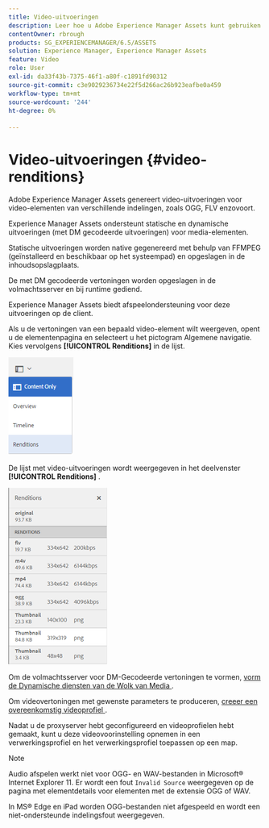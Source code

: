 ```yaml
---
title: Video-uitvoeringen
description: Leer hoe u Adobe Experience Manager Assets kunt gebruiken om video-uitvoeringen te genereren voor video-elementen van verschillende indelingen, zoals OGG, FLV enzovoort.
contentOwner: rbrough
products: SG_EXPERIENCEMANAGER/6.5/ASSETS
solution: Experience Manager, Experience Manager Assets
feature: Video
role: User
exl-id: da33f43b-7375-46f1-a80f-c1891fd90312
source-git-commit: c3e9029236734e22f5d266ac26b923eafbe0a459
workflow-type: tm+mt
source-wordcount: '244'
ht-degree: 0%

---
```


# Video-uitvoeringen {#video-renditions}

Adobe Experience Manager Assets genereert video-uitvoeringen voor video-elementen van verschillende indelingen, zoals OGG, FLV enzovoort.

Experience Manager Assets ondersteunt statische en dynamische uitvoeringen (met DM gecodeerde uitvoeringen) voor media-elementen.

Statische uitvoeringen worden native gegenereerd met behulp van FFMPEG (geïnstalleerd en beschikbaar op het systeempad) en opgeslagen in de inhoudsopslagplaats.

De met DM gecodeerde vertoningen worden opgeslagen in de volmachtsserver en bij runtime gediend.

Experience Manager Assets biedt afspeelondersteuning voor deze uitvoeringen op de client.

Als u de vertoningen van een bepaald video-element wilt weergeven, opent u de elementenpagina en selecteert u het pictogram Algemene navigatie. Kies vervolgens **[!UICONTROL Renditions]** in de lijst.

![ chlimage_1-478 ](assets/chlimage_1-478.png)

De lijst met video-uitvoeringen wordt weergegeven in het deelvenster **[!UICONTROL Renditions]** .

![ chlimage_1-479 ](assets/chlimage_1-479.png)

Om de volmachtsserver voor DM-Gecodeerde vertoningen te vormen, [ vorm de Dynamische diensten van de Wolk van Media ](config-dynamic.md).

Om videovertoningen met gewenste parameters te produceren, [ creeer een overeenkomstig videoprofiel ](video-profiles.md).

Nadat u de proxyserver hebt geconfigureerd en videoprofielen hebt gemaakt, kunt u deze videovoorinstelling opnemen in een verwerkingsprofiel en het verwerkingsprofiel toepassen op een map.

>[!NOTE]
>
>Audio afspelen werkt niet voor OGG- en WAV-bestanden in Microsoft® Internet Explorer 11. Er wordt een fout `Invalid Source` weergegeven op de pagina met elementdetails voor elementen met de extensie OGG of WAV.
>
>In MS® Edge en iPad worden OGG-bestanden niet afgespeeld en wordt een niet-ondersteunde indelingsfout weergegeven.

